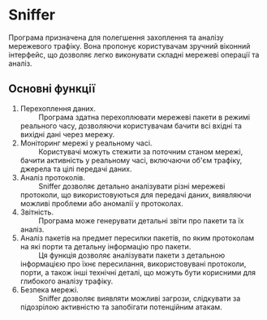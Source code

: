 # Sniffer
Програма призначена  для полегшення захоплення та аналізу мережевого трафіку. Вона пропонує користувачам зручний віконний інтерфейс, що дозволяє легко виконувати складні мережеві операції та аналіз.
## Основні функції
1. Перехоплення даних.\
$~~~~~~~~$ Програма здатна перехоплювати мережеві пакети в режимі реального часу, дозволяючи користувачам бачити всі вхідні та вихідні дані через мережу.
2. Моніторинг мережі у реальному часі.\
$~~~~~~~~$ Користувачі можуть стежити за поточним станом мережі, бачити активність у реальному часі, включаючи об'єм трафіку, джерела та цілі передачі даних.
3. Аналіз протоколів.\
$~~~~~~~~$ Sniffer дозволяє детально аналізувати різні мережеві протоколи, що використовуються для передачі даних, виявляючи можливі проблеми або аномалії у протоколах.
4. Звітність.\
$~~~~~~~~$ Програма може генерувати детальні звіти про пакети та їх аналіз.
5. Аналіз пакетів на предмет пересилки пакетів, по яким протоколам на які порти та детальну інформацію про пакети.\
$~~~~~~~~$ Ця функція дозволяє аналізувати пакети з детальною інформацією про їхнє пересилання, використовувані протоколи, порти, а також інші технічні деталі, що можуть бути корисними для глибокого аналізу трафіку.
6. Безпека мережі.\
$~~~~~~~~$ Sniffer дозволяє виявляти можливі загрози, слідкувати за підозрілою активністю та запобігати потенційним атакам.  
